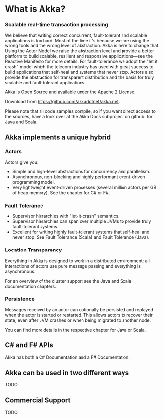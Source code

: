 # What is Akka?

### Scalable real-time transaction processing

We believe that writing correct concurrent, fault-tolerant and scalable applications is too hard. Most of the time it's because we are using the wrong tools and the wrong level of abstraction. Akka is here to change that. Using the Actor Model we raise the abstraction level and provide a better platform to build scalable, resilient and responsive applications—see the Reactive Manifesto for more details. For fault-tolerance we adopt the "let it crash" model which the telecom industry has used with great success to build applications that self-heal and systems that never stop. Actors also provide the abstraction for transparent distribution and the basis for truly scalable and fault-tolerant applications.

Akka is Open Source and available under the Apache 2 License.

Download from https://github.com/akkadotnet/akka.net.

Please note that all code samples compile, so if you want direct access to the sources, have a look over at the Akka Docs subproject on github: for Java and Scala.

## Akka implements a unique hybrid
### Actors
Actors give you:

* Simple and high-level abstractions for concurrency and parallelism.
* Asynchronous, non-blocking and highly performant event-driven programming model.
* Very lightweight event-driven processes (several million actors per GB of heap memory).
See the chapter for C# or F#.

### Fault Tolerance
* Supervisor hierarchies with "let-it-crash" semantics.
* Supervisor hierarchies can span over multiple JVMs to provide truly fault-tolerant systems.
* Excellent for writing highly fault-tolerant systems that self-heal and never stop.
See Fault Tolerance (Scala) and Fault Tolerance (Java).

### Location Transparency
Everything in Akka is designed to work in a distributed environment: all interactions of actors use pure message passing and everything is asynchronous.

For an overview of the cluster support see the Java and Scala documentation chapters.

### Persistence
Messages received by an actor can optionally be persisted and replayed when the actor is started or restarted. This allows actors to recover their state, even after JVM crashes or when being migrated to another node.

You can find more details in the respective chapter for Java or Scala.

## C# and F# APIs
Akka has both a C# Documentation and a F# Documentation.

## Akka can be used in two different ways
TODO

## Commercial Support
TODO
